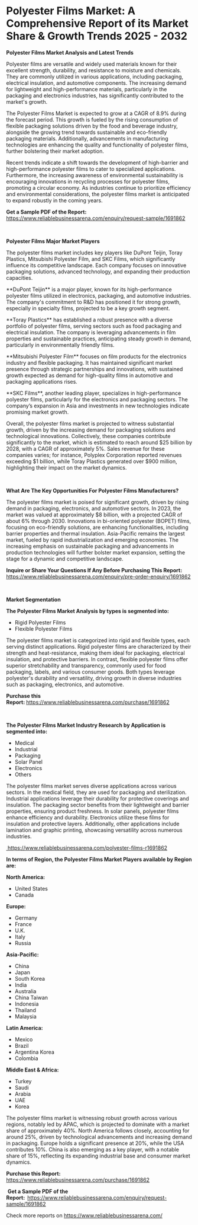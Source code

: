 <p><h1>Polyester Films Market: A Comprehensive Report of its Market Share & Growth Trends 2025 - 2032</h1></p><p><strong>Polyester Films Market Analysis and Latest Trends</strong></p>
<p><p>Polyester films are versatile and widely used materials known for their excellent strength, durability, and resistance to moisture and chemicals. They are commonly utilized in various applications, including packaging, electrical insulation, and automotive components. The increasing demand for lightweight and high-performance materials, particularly in the packaging and electronics industries, has significantly contributed to the market's growth.</p><p>The Polyester Films Market is expected to grow at a CAGR of 8.9% during the forecast period. This growth is fueled by the rising consumption of flexible packaging solutions driven by the food and beverage industry, alongside the growing trend towards sustainable and eco-friendly packaging materials. Additionally, advancements in manufacturing technologies are enhancing the quality and functionality of polyester films, further bolstering their market adoption.</p><p>Recent trends indicate a shift towards the development of high-barrier and high-performance polyester films to cater to specialized applications. Furthermore, the increasing awareness of environmental sustainability is encouraging innovations in recycling processes for polyester films, promoting a circular economy. As industries continue to prioritize efficiency and environmental considerations, the polyester films market is anticipated to expand robustly in the coming years.</p></p>
<p><strong>Get a Sample PDF of the Report:&nbsp;</strong> <a href="https://www.reliablebusinessarena.com/enquiry/request-sample/1691862?utm_campaign=1841&utm_medium=2&utm_source=Github&utm_content=ia&utm_term=27032025&utm_id=polyester-films">https://www.reliablebusinessarena.com/enquiry/request-sample/1691862</a></p>
<p>&nbsp;</p>
<p><strong>Polyester Films Major Market Players</strong></p>
<p><p>The polyester films market includes key players like DuPont Teijin, Toray Plastics, Mitsubishi Polyester Film, and SKC Films, which significantly influence its competitive landscape. Each company focuses on innovative packaging solutions, advanced technology, and expanding their production capacities.</p><p>**DuPont Teijin** is a major player, known for its high-performance polyester films utilized in electronics, packaging, and automotive industries. The company's commitment to R&D has positioned it for strong growth, especially in specialty films, projected to be a key growth segment.</p><p>**Toray Plastics** has established a robust presence with a diverse portfolio of polyester films, serving sectors such as food packaging and electrical insulation. The company is leveraging advancements in film properties and sustainable practices, anticipating steady growth in demand, particularly in environmentally friendly films.</p><p>**Mitsubishi Polyester Film** focuses on film products for the electronics industry and flexible packaging. It has maintained significant market presence through strategic partnerships and innovations, with sustained growth expected as demand for high-quality films in automotive and packaging applications rises.</p><p>**SKC Films**, another leading player, specializes in high-performance polyester films, particularly for the electronics and packaging sectors. The company’s expansion in Asia and investments in new technologies indicate promising market growth.</p><p>Overall, the polyester films market is projected to witness substantial growth, driven by the increasing demand for packaging solutions and technological innovations. Collectively, these companies contribute significantly to the market, which is estimated to reach around $25 billion by 2028, with a CAGR of approximately 5%. Sales revenue for these companies varies; for instance, Polyplex Corporation reported revenues exceeding $1 billion, while Toray Plastics generated over $900 million, highlighting their impact on the market dynamics.</p></p>
<p>&nbsp;</p>
<p><strong>What Are The Key Opportunities For Polyester Films Manufacturers?</strong></p>
<p><p>The polyester films market is poised for significant growth, driven by rising demand in packaging, electronics, and automotive sectors. In 2023, the market was valued at approximately $8 billion, with a projected CAGR of about 6% through 2030. Innovations in bi-oriented polyester (BOPET) films, focusing on eco-friendly solutions, are enhancing functionalities, including barrier properties and thermal insulation. Asia-Pacific remains the largest market, fueled by rapid industrialization and emerging economies. The increasing emphasis on sustainable packaging and advancements in production technologies will further bolster market expansion, setting the stage for a dynamic and competitive landscape.</p></p>
<p><strong>Inquire or Share Your Questions If Any Before Purchasing This Report:</strong> <a href="https://www.reliablebusinessarena.com/enquiry/pre-order-enquiry/1691862?utm_campaign=1841&utm_medium=2&utm_source=Github&utm_content=ia&utm_term=27032025&utm_id=polyester-films">https://www.reliablebusinessarena.com/enquiry/pre-order-enquiry/1691862</a></p>
<p>&nbsp;</p>
<p><strong>Market Segmentation</strong></p>
<p><strong>The Polyester Films Market Analysis by types is segmented into:</strong></p>
<p><ul><li>Rigid Polyester Films</li><li>Flexible Polyester Films</li></ul></p>
<p><p>The polyester films market is categorized into rigid and flexible types, each serving distinct applications. Rigid polyester films are characterized by their strength and heat-resistance, making them ideal for packaging, electrical insulation, and protective barriers. In contrast, flexible polyester films offer superior stretchability and transparency, commonly used for food packaging, labels, and various consumer goods. Both types leverage polyester's durability and versatility, driving growth in diverse industries such as packaging, electronics, and automotive.</p></p>
<p><strong>Purchase this Report:&nbsp;</strong><a href="https://www.reliablebusinessarena.com/purchase/1691862?utm_campaign=1841&utm_medium=2&utm_source=Github&utm_content=ia&utm_term=27032025&utm_id=polyester-films">https://www.reliablebusinessarena.com/purchase/1691862</a></p>
<p>&nbsp;</p>
<p><strong>The Polyester Films Market Industry Research by Application is segmented into:</strong></p>
<p><ul><li>Medical</li><li>Industrial</li><li>Packaging</li><li>Solar Panel</li><li>Electronics</li><li>Others</li></ul></p>
<p><p>The polyester films market serves diverse applications across various sectors. In the medical field, they are used for packaging and sterilization. Industrial applications leverage their durability for protective coverings and insulation. The packaging sector benefits from their lightweight and barrier properties, ensuring product freshness. In solar panels, polyester films enhance efficiency and durability. Electronics utilize these films for insulation and protective layers. Additionally, other applications include lamination and graphic printing, showcasing versatility across numerous industries.</p></p>
<p><a href="https://www.reliablebusinessarena.com/polyester-films-r1691862?utm_campaign=1841&utm_medium=2&utm_source=Github&utm_content=ia&utm_term=27032025&utm_id=polyester-films">&nbsp;https://www.reliablebusinessarena.com/polyester-films-r1691862</a></p>
<p><strong>In terms of Region, the Polyester Films Market Players available by Region are:</strong></p>
<p>
    <p> <strong> North America: </strong>
        <ul>
            <li>United States</li>
            <li>Canada</li>
        </ul>
        </p> 
    <p> <strong> Europe: </strong>
        <ul>
            <li>Germany</li>
            <li>France</li>
            <li>U.K.</li>
            <li>Italy</li>
            <li>Russia</li>
        </ul>
        </p> 
    <p> <strong> Asia-Pacific: </strong>
        <ul>
            <li>China</li>
            <li>Japan</li>
            <li>South Korea</li>
            <li>India</li>
            <li>Australia</li>
            <li>China Taiwan</li>
            <li>Indonesia</li>
            <li>Thailand</li>
            <li>Malaysia</li>
        </ul>
        </p> 
    <p> <strong> Latin America: </strong>
        <ul>
            <li>Mexico</li>
            <li>Brazil</li>
            <li>Argentina Korea</li>
            <li>Colombia</li>
        </ul>
        </p> 
    <p> <strong> Middle East & Africa: </strong>
        <ul>
            <li>Turkey</li>
            <li>Saudi</li>
            <li>Arabia</li>
            <li>UAE</li>
            <li>Korea</li>
        </ul>
    </p>
    </p>
<p><p>The polyester films market is witnessing robust growth across various regions, notably led by APAC, which is projected to dominate with a market share of approximately 40%. North America follows closely, accounting for around 25%, driven by technological advancements and increasing demand in packaging. Europe holds a significant presence at 20%, while the USA contributes 10%. China is also emerging as a key player, with a notable share of 15%, reflecting its expanding industrial base and consumer market dynamics.</p></p>
<p><strong>Purchase this Report: </strong><a href="https://www.reliablebusinessarena.com/purchase/1691862?utm_campaign=1841&utm_medium=2&utm_source=Github&utm_content=ia&utm_term=27032025&utm_id=polyester-films">https://www.reliablebusinessarena.com/purchase/1691862</a></p>
<p>&nbsp;<strong>Get a Sample PDF of the Report:&nbsp;&nbsp;</strong><a href="https://www.reliablebusinessarena.com/enquiry/request-sample/1691862?utm_campaign=1841&utm_medium=2&utm_source=Github&utm_content=ia&utm_term=27032025&utm_id=polyester-films">https://www.reliablebusinessarena.com/enquiry/request-sample/1691862</a></p>
<p><strong></strong></p>
<p>Check more reports on <a href="https://www.reliablebusinessarena.com/?utm_campaign=1841&utm_medium=2&utm_source=Github&utm_content=ia&utm_term=27032025&utm_id=polyester-films">https://www.reliablebusinessarena.com/</a></p>